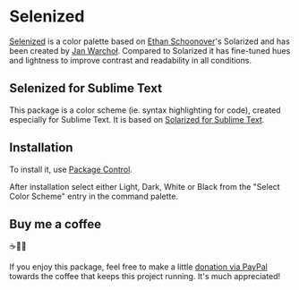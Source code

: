 # Selenized

[Selenized](https://github.com/jan-warchol/selenized) is a color palette based on [Ethan Schoonover](http://ethanschoonover.com/solarized)'s Solarized and has been created by [Jan Warchoł](https://github.com/jan-warchol). Compared to Solarized it has fine-tuned hues and lightness to improve contrast and readability in all conditions.

## Selenized for Sublime Text

This package is a color scheme (ie. syntax highlighting for code), created especially for Sublime Text. It is based on [Solarized for Sublime Text](https://github.com/braver/Solarized).

## Installation

To install it, use [Package Control](https://packagecontrol.io/packages/Selenized%20Color%20Scheme).

After installation select either Light, Dark, White or Black from the "Select Color Scheme" entry in the command palette.


## Buy me a coffee 

☕️👌🏻

If you enjoy this package, feel free to make a little [donation via PayPal](https://paypal.me/koenlageveen) towards the coffee that keeps this project running. It's much appreciated!
